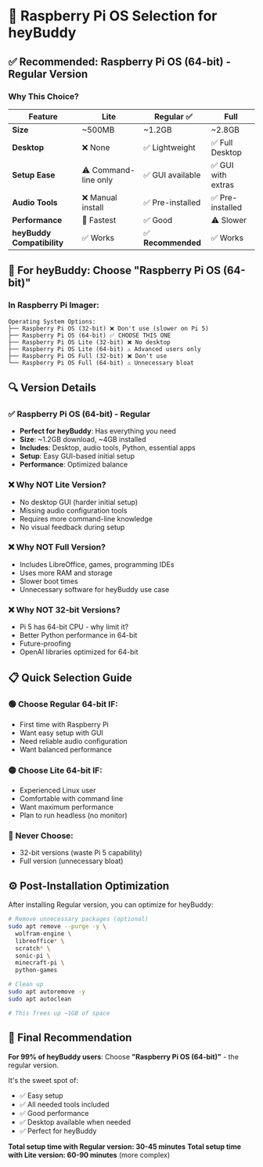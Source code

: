 # 🥧 Raspberry Pi OS Selection for heyBuddy

## ✅ **Recommended: Raspberry Pi OS (64-bit) - Regular Version**

### **Why This Choice?**

| Feature | Lite | **Regular** ✅ | Full |
|---------|------|----------------|------|
| **Size** | ~500MB | ~1.2GB | ~2.8GB |
| **Desktop** | ❌ None | ✅ Lightweight | ✅ Full Desktop |
| **Setup Ease** | ⚠️ Command-line only | ✅ GUI available | ✅ GUI with extras |
| **Audio Tools** | ❌ Manual install | ✅ Pre-installed | ✅ Pre-installed |
| **Performance** | 🚀 Fastest | ✅ Good | ⚠️ Slower |
| **heyBuddy Compatibility** | ✅ Works | ✅ **Recommended** | ✅ Works |

## 🎯 **For heyBuddy: Choose "Raspberry Pi OS (64-bit)"**

### **In Raspberry Pi Imager:**
```
Operating System Options:
├── Raspberry Pi OS (32-bit) ❌ Don't use (slower on Pi 5)
├── Raspberry Pi OS (64-bit) ✅ CHOOSE THIS ONE
├── Raspberry Pi OS Lite (32-bit) ❌ No desktop
├── Raspberry Pi OS Lite (64-bit) ⚠️ Advanced users only
├── Raspberry Pi OS Full (32-bit) ❌ Don't use
└── Raspberry Pi OS Full (64-bit) ⚠️ Unnecessary bloat
```

## 🔍 **Version Details**

### **✅ Raspberry Pi OS (64-bit) - Regular**
- **Perfect for heyBuddy**: Has everything you need
- **Size**: ~1.2GB download, ~4GB installed
- **Includes**: Desktop, audio tools, Python, essential apps
- **Setup**: Easy GUI-based initial setup
- **Performance**: Optimized balance

### **❌ Why NOT Lite Version?**
- No desktop GUI (harder initial setup)
- Missing audio configuration tools
- Requires more command-line knowledge
- No visual feedback during setup

### **❌ Why NOT Full Version?**
- Includes LibreOffice, games, programming IDEs
- Uses more RAM and storage
- Slower boot times
- Unnecessary software for heyBuddy use case

### **❌ Why NOT 32-bit Versions?**
- Pi 5 has 64-bit CPU - why limit it?
- Better Python performance in 64-bit
- Future-proofing
- OpenAI libraries optimized for 64-bit

## 📋 **Quick Selection Guide**

### **🟢 Choose Regular 64-bit IF:**
- First time with Raspberry Pi
- Want easy setup with GUI
- Need reliable audio configuration
- Want balanced performance

### **🟡 Choose Lite 64-bit IF:**
- Experienced Linux user
- Comfortable with command line
- Want maximum performance
- Plan to run headless (no monitor)

### **🔴 Never Choose:**
- 32-bit versions (waste Pi 5 capability)
- Full version (unnecessary bloat)

## ⚙️ **Post-Installation Optimization**

After installing Regular version, you can optimize for heyBuddy:

```bash
# Remove unnecessary packages (optional)
sudo apt remove --purge -y \
  wolfram-engine \
  libreoffice* \
  scratch* \
  sonic-pi \
  minecraft-pi \
  python-games

# Clean up
sudo apt autoremove -y
sudo apt autoclean

# This frees up ~1GB of space
```

## 🎯 **Final Recommendation**

**For 99% of heyBuddy users**: Choose **"Raspberry Pi OS (64-bit)"** - the regular version.

It's the sweet spot of:
- ✅ Easy setup
- ✅ All needed tools included  
- ✅ Good performance
- ✅ Desktop available when needed
- ✅ Perfect for heyBuddy

**Total setup time with Regular version: 30-45 minutes**
**Total setup time with Lite version: 60-90 minutes** (more complex)